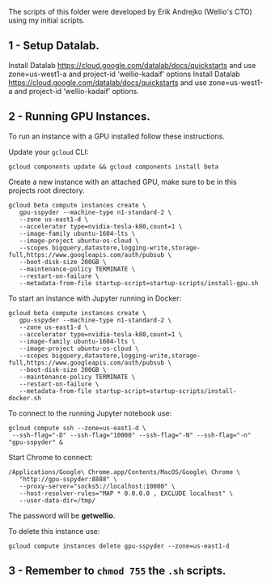 The scripts of this folder were developed by Erik Andrejko (Wellio's CTO) using my initial scripts.

## 1 - Setup Datalab.

Install Datalab https://cloud.google.com/datalab/docs/quickstarts and use zone=us-west1-a and project-id ‘wellio-kadaif’ options		  Install Datalab https://cloud.google.com/datalab/docs/quickstarts and use zone=us-west1-a and project-id ‘wellio-kadaif’ options.

## 2 - Running GPU Instances.

To run an instance with a GPU installed follow these instructions.

Update your `gcloud` CLI:
```
gcloud components update && gcloud components install beta
```

Create a new instance with an attached GPU, make sure to be in this projects
root directory.

```
gcloud beta compute instances create \
   gpu-sspyder --machine-type n1-standard-2 \
   --zone us-east1-d \
   --accelerator type=nvidia-tesla-k80,count=1 \
   --image-family ubuntu-1604-lts \
   --image-project ubuntu-os-cloud \
   --scopes bigquery,datastore,logging-write,storage-full,https://www.googleapis.com/auth/pubsub \
   --boot-disk-size 200GB \
   --maintenance-policy TERMINATE \
   --restart-on-failure \
   --metadata-from-file startup-script=startup-scripts/install-gpu.sh
```

To start an instance with Jupyter running in Docker:

```
gcloud beta compute instances create \
   gpu-sspyder --machine-type n1-standard-2 \
   --zone us-east1-d \
   --accelerator type=nvidia-tesla-k80,count=1 \
   --image-family ubuntu-1604-lts \
   --image-project ubuntu-os-cloud \
   --scopes bigquery,datastore,logging-write,storage-full,https://www.googleapis.com/auth/pubsub \
   --boot-disk-size 200GB \
   --maintenance-policy TERMINATE \
   --restart-on-failure \
   --metadata-from-file startup-script=startup-scripts/install-docker.sh
```

To connect to the running Jupyter notebook use:

```
gcloud compute ssh --zone=us-east1-d \
 --ssh-flag="-D" --ssh-flag="10000" --ssh-flag="-N" --ssh-flag="-n" "gpu-sspyder" &
```

Start Chrome to connect:

```
/Applications/Google\ Chrome.app/Contents/MacOS/Google\ Chrome \
   "http://gpu-sspyder:8888" \
   --proxy-server="socks5://localhost:10000" \
   --host-resolver-rules="MAP * 0.0.0.0 , EXCLUDE localhost" \
   --user-data-dir=/tmp/
```

The password will be **getwellio**.

To delete this instance use:

```
gcloud compute instances delete gpu-sspyder --zone=us-east1-d
```

## 3 - Remember to `chmod 755` the `.sh` scripts.
